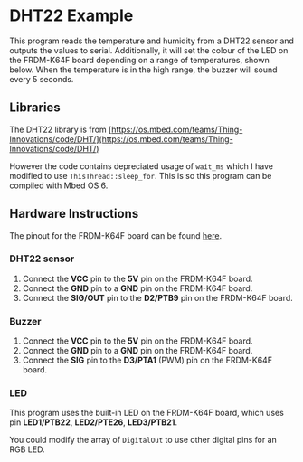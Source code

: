 # DHT22 Example

This program reads the temperature and humidity from a DHT22 sensor and outputs the values to serial.
Additionally, it will set the colour of the LED on the FRDM-K64F board depending on a range of temperatures, shown below.
When the temperature is in the high range, the buzzer will sound every 5 seconds.

## Libraries

The DHT22 library is from [https://os.mbed.com/teams/Thing-Innovations/code/DHT/](https://os.mbed.com/teams/Thing-Innovations/code/DHT/)

However the code contains depreciated usage of `wait_ms` which I have modified to use `ThisThread::sleep_for`. This is so this program can be compiled with Mbed OS 6.

## Hardware Instructions

The pinout for the FRDM-K64F board can be found [here](https://os.mbed.com/platforms/FRDM-K64F/#arduino-and-nxp-header-pinout).

### DHT22 sensor

1. Connect the **VCC** pin to the **5V** pin on the FRDM-K64F board.
2. Connect the **GND** pin to a **GND** pin on the FRDM-K64F board.
3. Connect the **SIG/OUT** pin to the **D2/PTB9** pin on the FRDM-K64F board.

### Buzzer

1. Connect the **VCC** pin to the **5V** pin on the FRDM-K64F board.
2. Connect the **GND** pin to a **GND** pin on the FRDM-K64F board.
3. Connect the **SIG** pin to the **D3/PTA1** (PWM) pin on the FRDM-K64F board.

### LED

This program uses the built-in LED on the FRDM-K64F board, which uses pin **LED1/PTB22**, **LED2/PTE26**, **LED3/PTB21**.

You could modify the array of `DigitalOut` to use other digital pins for an RGB LED.
